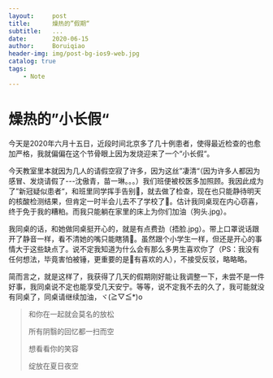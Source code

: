 ```yaml
---
layout:     post
title:      燥热的”假期“
subtitle:   ...
date:       2020-06-15
author:     Boruiqiao
header-img: img/post-bg-ios9-web.jpg
catalog: true
tags:
    - Note
---
```

# 燥热的”小长假“

​		今天是2020年六月十五日，近段时间北京多了几十例患者，使得最近检查的也愈加严格，我就偏偏在这个节骨眼上因为发烧迎来了一个“小长假“。

​		今天教室里本就因为几人的请假空寂了许多，因为这丝”凄清“（因为许多人都因为感冒、发烧请假了---沈傲青，苗一琳。。。）我们班便被校医多加照顾。我因此成为了”新冠疑似患者“，和班里同学挥手告别🤣，就去做了检查，现在也只能静待明天的核酸检测结果，但肯定一时半会儿去不了学校了🤔。估计我同桌现在内心窃喜，终于免于我的糟粕。而我只能躺在家里的床上为你们加油（狗头.jpg）。

​		我同桌的话，和她做同桌挺开心的，就是有点费劲（捂脸.jpg）。带上口罩说话跟开了静音一样，看不清她的嘴只能瞎猜🌚。虽然跟个小学生一样，但还是开心的事情大于这些缺点了。说不定我知道为什么会有那么多男生喜欢你了（PS：我没有任何想法，毕竟害怕被锤，更重要的是👴有喜欢的人），不接受反驳，略略略。

​		简而言之，就是这样了，我获得了几天的假期刚好能让我调整一下，未尝不是一件好事，我同桌说不定也能享受几天安宁。等等，说不定我不去的久了，我可能就没有同桌了，同桌请继续加油，ヾ(≧▽≦*)o

> 和你在一起就会莫名的放松
>
> 所有阴翳的回忆都一扫而空
>
> 想看看你的笑容
>
> 绽放在夏日夜空
